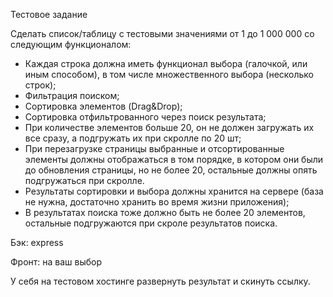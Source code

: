 Тестовое задание

Сделать список/таблицу с тестовыми значениями от 1 до 1 000 000 со следующим функционалом:

* Каждая строка должна иметь функционал выбора (галочкой, или иным способом), в том числе множественного выбора (несколько строк);
* Фильтрация поиском;
* Сортировка элементов (Drag&Drop);
* Сортировка отфильтрованного через поиск результата;
* При количестве элементов больше 20, он не должен загружать их все сразу, а подгружать их при скролле по 20 шт;
* При перезагрузке страницы выбранные и отсортированные элементы должны отображаться в том порядке, в котором они были до обновления страницы, но не более 20, остальные должны опять подгружаться при скролле.
* Результаты сортировки и выбора должны хранится на сервере (база не нужна, достаточно хранить во время жизни приложения);
* В результатах поиска тоже должно быть не более 20 элементов, остальные подгружаются при скроле результатов поиска.

Бэк: express

Фронт: на ваш выбор

У себя на тестовом хостинге развернуть результат и скинуть ссылку.


